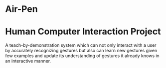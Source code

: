 # Air-Pen
# Human Computer Interaction Project
A teach-by-demonstration system which can not only interact with a user by accurately recognizing gestures but also can learn new gestures given few examples and update its understanding of gestures it already knows in an interactive manner.


